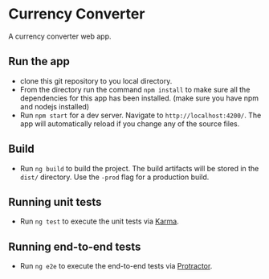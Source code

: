 # Currency Converter

A currency converter web app.

## Run the app

- clone this git repository to you local directory.
- From the directory run the command `npm install` to make sure all the dependencies for this app has been installed. (make sure you         have npm and nodejs installed)
- Run `npm start` for a dev server. Navigate to `http://localhost:4200/`. The app will automatically reload if you change any of the         source files.

## Build

- Run `ng build` to build the project. The build artifacts will be stored in the `dist/` directory. Use the `-prod` flag for a               production build.

## Running unit tests

- Run `ng test` to execute the unit tests via [Karma](https://karma-runner.github.io).

## Running end-to-end tests

- Run `ng e2e` to execute the end-to-end tests via [Protractor](http://www.protractortest.org/).
